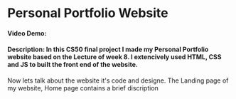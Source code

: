 # Personal Portfolio Website
#### Video Demo:  <URL HERE>
#### Description: In this CS50 final project I made my Personal Portfolio website based on the Lecture of week 8. I extencively used HTML, CSS and JS to built the front end of the website.
Now lets talk about the website it's code and designe. The Landing page of my website, Home page contains a brief discription 

